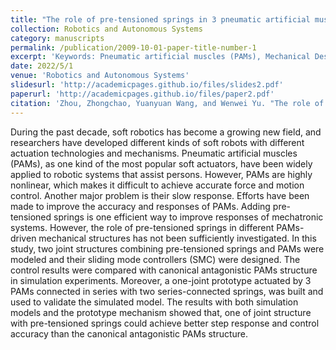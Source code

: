 ```yaml
---
title: "The role of pre-tensioned springs in 3 pneumatic artificial muscles driven joint mechanisms with sliding mode controllers"
collection: Robotics and Autonomous Systems
category: manuscripts
permalink: /publication/2009-10-01-paper-title-number-1
excerpt: 'Keywords: Pneumatic artificial muscles (PAMs), Mechanical Design, dynamics modeling'
date: 2022/5/1
venue: 'Robotics and Autonomous Systems'
slidesurl: 'http://academicpages.github.io/files/slides2.pdf'
paperurl: 'http://academicpages.github.io/files/paper2.pdf'
citation: 'Zhou, Zhongchao, Yuanyuan Wang, and Wenwei Yu. "The role of pre-tensioned springs in 3 pneumatic artificial muscles driven joint mechanisms with sliding mode controllers." Robotics and Autonomous Systems 151 (2022): 104017.'
---
```



During the past decade, soft robotics has become a growing new field, and researchers have developed different kinds of soft robots with different actuation technologies and mechanisms. Pneumatic artificial muscles (PAMs), as one kind of the most popular soft actuators, have been widely applied to robotic systems that assist persons. However, PAMs are highly nonlinear, which makes it difficult to achieve accurate force and motion control. Another major problem is their slow response. Efforts have been made to improve the accuracy and responses of PAMs. Adding pre-tensioned springs is one efficient way to improve responses of mechatronic systems. However, the role of pre-tensioned springs in different PAMs-driven mechanical structures has not been sufficiently investigated. In this study, two joint structures combining pre-tensioned springs and PAMs were modeled and their sliding mode controllers (SMC) were designed. The control results were compared with canonical antagonistic PAMs structure in simulation experiments. Moreover, a one-joint prototype actuated by 3 PAMs connected in series with two series-connected springs, was built and used to validate the simulated model. The results with both simulation models and the prototype mechanism showed that, one of joint structure with pre-tensioned springs could achieve better step response and control accuracy than the canonical antagonistic PAMs structure.

